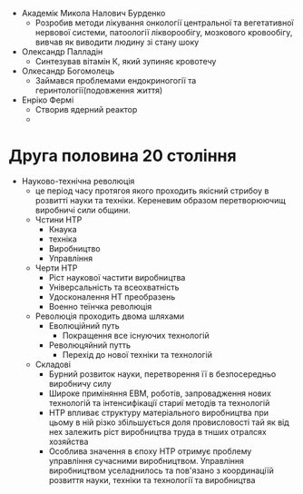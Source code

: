 - Академік Микола Налович Бурденко
  - Розробив методи лікування онкології центральної та вегетативної нервової системи, патоології лікворообігу, мозкового кровообігу, вивчав як виводити людину зі стану шоку
- Олександр Палладін
  - Синтезував вітамін К, який зупиняє кровотечу
- Олкесандр Богомолець
  - Займався проблемами ендокриногогії та геринтології(подовження життя)
- Енріко Фермі
  - Створив ядерний реактор
  - 
# Друга половина 20 століння
- Науково-технічна революція 
  - це період часу протягоя якого проходить якісний стрибоу в розвитті науки та техніки. Кереневим образом перетворюючищ виробничі сили общини.
  - Чстини НТР
    - Кнаука
    - техніка
    - Виробництво
    - Управління
  - Черти НТР
    - Ріст наукової частити виробництва
    - Універсальність та всеохватність
    - Удосконалення НТ преобразень
    - Военно теїнчка революція
  - Революція проходить двома шляхами
    - Еволюційний путь
      - Покращення все існуючих технологій
    - Революцяйний путть
      - Перехід до нової техніки та технологій
  - Складові
    - Бурний розвиток науки, перетворення її в безпосередньо виробничу силу
    - Широке приміняння ЕВМ, роботів, запровадження нових технологій та інтенсифікації стариї методів та технологій
    - НТР впливає структуру матеріального виробництва при цьому в ній різко збільшується доля провисловості тай як від нех залежить ріст виробництва труда в тнших отралсях хозяйства
    - Особлива значення в єпоху НТР отримує проблему управління сучасними виробництвом. Управління виробництвом уселаднилось та пов'язано з координаціїй розвиття науки, техніки та технології та виробництва

